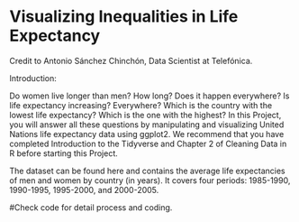 # Visualizing Inequalities in Life Expectancy

Credit to Antonio Sánchez Chinchón, Data Scientist at Telefónica.

Introduction:

Do women live longer than men? How long? Does it happen everywhere? Is life expectancy increasing? Everywhere? Which is the country with the lowest life expectancy? Which is the one with the highest? In this Project, you will answer all these questions by manipulating and visualizing United Nations life expectancy data using ggplot2. We recommend that you have completed Introduction to the Tidyverse and Chapter 2 of Cleaning Data in R before starting this Project.

The dataset can be found here and contains the average life expectancies of men and women by country (in years). It covers four periods: 1985-1990, 1990-1995, 1995-2000, and 2000-2005.

#Check code for detail process and coding.
